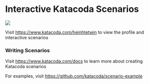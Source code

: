 # Interactive Katacoda Scenarios

[![](http://shields.katacoda.com/katacoda/heinhtetwin/count.svg)](https://www.katacoda.com/heinhtetwin "Get your profile on Katacoda.com")

Visit https://www.katacoda.com/heinhtetwin to view the profile and interactive scenarios

### Writing Scenarios
Visit https://www.katacoda.com/docs to learn more about creating Katacoda scenarios

For examples, visit https://github.com/katacoda/scenario-example
